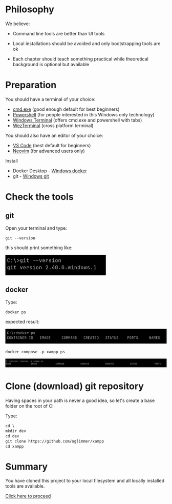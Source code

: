 # Philosophy

We believe: 

* Command line tools are better than UI tools

* Local installations should be avoided and only bootstrapping tools are ok

* Each chapter should teach something practical while theoretical background is optional but available

# Preparation

You should have a terminal of your choice:

* [cmd.exe](https://learn.microsoft.com/en-us/windows-server/administration/windows-commands/cmd) (good enough default for best beginners)
* [Powershell](i) (for people interested in this Windows only technology)
* [Windows Terminal](https://apps.microsoft.com/store/detail/windows-terminal/9N0DX20HK701) (offers cmd.exe and powershell with tabs)
* [WezTerminal](https://wezfurlong.org/wezterm/index.html) (cross platform terminal)

You should also have an editor of your choice:

* [VS Code](https://code.visualstudio.com/) (best default for beginners)
* [Neovim](https://neovim.io/) (for advanced users only)

Install

* Docker Desktop - [Windows docker](https://docs.docker.com/desktop/install/windows-install/)
* git - [Windows git](https://git-scm.com/download/win)

# Check the tools

## git

Open your terminal and type:

```
git --version
```

this should print something like:

![git version output](git_version.png)

## docker

Type:

```
docker ps
```

expected result:

![docker ps output](docker_ps.png)

```
docker compose -p xampp ps
```

![docker compose ps output](docker_compose_ps.png)

# Clone (download) git repository

Having spaces in your path is never a good idea, so let's create a base folder on the root of C:

Type:

```
cd \
mkdir dev
cd dev
git clone https://github.com/oglimmer/xampp
cd xampp
```

# Summary

You have cloned this project to your local filesystem and all locally installed tools are available.

[Click here to proceed](../ch02/readme.md)
